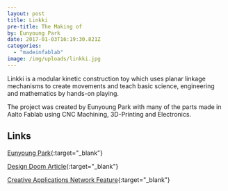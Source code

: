 ```yaml
---
layout: post
title: Linkki
pre-title: The Making of
by: Eunyoung Park
date: 2017-01-03T16:19:30.821Z
categories:
  - "madeinfablab"
image: /img/uploads/linkki.jpg
---
```


Linkki is a modular kinetic construction toy which uses planar linkage mechanisms to create movements and teach basic science, engineering and mathematics by hands-on playing.

The project was created by Eunyoung Park with many of the parts made in Aalto Fablab using CNC Machining, 3D-Printing and Electronics.

Links
-----

[Eunyoung Park](http://eunyoungpark.co/linkki/){:target="_blank"}

[Design Doom Article](http://www.designboom.com/technology/eunyoung-park-linkki-modular-toy-10-27-2015/){:target="_blank"}

[Creative Applications Network Feature](http://www.creativeapplications.net/arduino-2/linkki-kinetic-construction-toy/){:target="_blank"}
